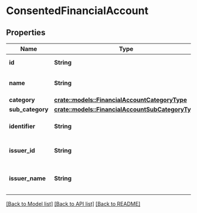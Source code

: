 # ConsentedFinancialAccount

## Properties

Name | Type | Description | Notes
------------ | ------------- | ------------- | -------------
**id** | **String** | Financial account id. | 
**name** | **String** | Financial account name. | 
**category** | [**crate::models::FinancialAccountCategoryType**](FinancialAccountCategoryType.md) |  | 
**sub_category** | [**crate::models::FinancialAccountSubCategoryType**](FinancialAccountSubCategoryType.md) |  | 
**identifier** | **String** | Financial account identifier. | 
**issuer_id** | **String** | Financial account issuer id. | 
**issuer_name** | **String** | Financial account issuer name. | 

[[Back to Model list]](../README.md#documentation-for-models) [[Back to API list]](../README.md#documentation-for-api-endpoints) [[Back to README]](../README.md)


